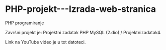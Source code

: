 # PHP-projekt---Izrada-web-stranica
PHP programiranje

Završni projekt je:  Projektni zadatak PHP MySQL (2.dio) / Projektnizadatak4.

Link na YouTube video je u txt datoteci.

